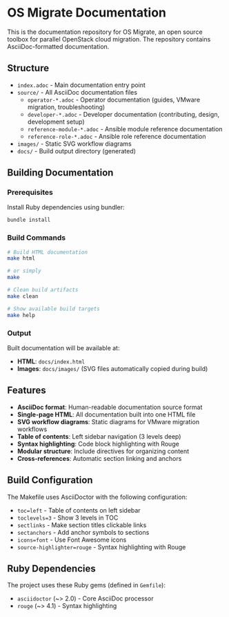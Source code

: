 # OS Migrate Documentation

This is the documentation repository for OS Migrate, an open source toolbox for parallel OpenStack cloud migration. The repository contains AsciiDoc-formatted documentation.

## Structure

- `index.adoc` - Main documentation entry point
- `source/` - All AsciiDoc documentation files
  - `operator-*.adoc` - Operator documentation (guides, VMware migration, troubleshooting)
  - `developer-*.adoc` - Developer documentation (contributing, design, development setup)
  - `reference-module-*.adoc` - Ansible module reference documentation
  - `reference-role-*.adoc` - Ansible role reference documentation
- `images/` - Static SVG workflow diagrams
- `docs/` - Build output directory (generated)

## Building Documentation

### Prerequisites

Install Ruby dependencies using bundler:

```bash
bundle install
```

### Build Commands

```bash
# Build HTML documentation
make html

# or simply
make

# Clean build artifacts
make clean

# Show available build targets
make help
```

### Output

Built documentation will be available at:
- **HTML**: `docs/index.html`
- **Images**: `docs/images/` (SVG files automatically copied during build)

## Features

- **AsciiDoc format**: Human-readable documentation source format
- **Single-page HTML**: All documentation built into one HTML file
- **SVG workflow diagrams**: Static diagrams for VMware migration workflows
- **Table of contents**: Left sidebar navigation (3 levels deep)
- **Syntax highlighting**: Code block highlighting with Rouge
- **Modular structure**: Include directives for organizing content
- **Cross-references**: Automatic section linking and anchors

## Build Configuration

The Makefile uses AsciiDoctor with the following configuration:
- `toc=left` - Table of contents on left sidebar
- `toclevels=3` - Show 3 levels in TOC
- `sectlinks` - Make section titles clickable links
- `sectanchors` - Add anchor symbols to sections
- `icons=font` - Use Font Awesome icons
- `source-highlighter=rouge` - Syntax highlighting with Rouge

## Ruby Dependencies

The project uses these Ruby gems (defined in `Gemfile`):
- `asciidoctor` (~> 2.0) - Core AsciiDoc processor
- `rouge` (~> 4.1) - Syntax highlighting

